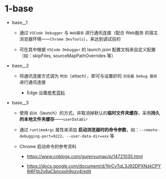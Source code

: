 # 1-base

- base__1
    
    - 通过 `VSCode Debugger` 与 `Web服务` 进行通讯连接（配合 Web服务 的宿主浏览器环境——`Chrome DevTools`），来达到调试目的

    - 可在其中根据 `VSCode Debugger` 的 launch.json 配置文档来自定义配置（如：skipFiles, sourceMapPathOverrides 等）

- base__2

    - 将通讯连接方式调为 `附加`（attach），即可与设置好的 `浏览器 Debug 服务` 进行通讯连接

        - Edge 设置[参考资料](https://learn.microsoft.com/en-us/microsoft-edge/devtools-protocol-chromium/)


- base__3

    - 使用 `启动`（launch）的方式。并取消掉默认的**临时文件夹缓存**，采用**持久的本地文件夹缓存**——`userDataDir`

    - 通过 `runtimeArgs` 属性来添加 **启动浏览器时的命令参数**，如：`--remote-debugging-port=9222`、`--user-data-dir=xxx` 等

    - Chrome 启动命令的参考资料

        - https://www.cnblogs.com/gurenyumao/p/14721035.html

        - https://docs.google.com/document/d/1IjrCvTqL3J92DPXNzkCPYRi6Ftb2v6aCbncpxh9ozy4/edit
